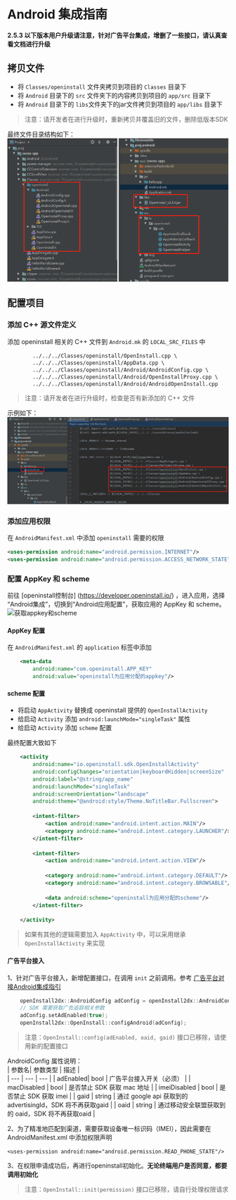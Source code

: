 # Android 集成指南

**2.5.3 以下版本用户升级请注意，针对广告平台集成，增删了一些接口，请认真查看文档进行升级**

## 拷贝文件

- 将 `Classes/openinstall` 文件夹拷贝到项目的 `Classes` 目录下
- 将 `Android` 目录下的 `src` 文件夹下的内容拷贝到项目的 `app/src` 目录下
- 将 `Android` 目录下的 `libs`文件夹下的jar文件拷贝到项目的 `app/libs` 目录下 

> 注意：请开发者在进行升级时，重新拷贝并覆盖旧的文件，删除低版本SDK  
  
最终文件目录结构如下：  
![项目结构](./res/android-project.png)

## 配置项目

### 添加 C++ 源文件定义

添加 openinstall 相关的 C++ 文件到 `Android.mk` 的 `LOCAL_SRC_FILES` 中

```
        ../../../Classes/openinstall/OpenInstall.cpp \
        ../../../Classes/openinstall/AppData.cpp \
        ../../../Classes/openinstall/Android/AndroidConfig.cpp \
        ../../../Classes/openinstall/Android/OpenInstallProxy.cpp \
        ../../../Classes/openinstall/Android/AndroidOpenInstall.cpp
```

> 注意：请开发者在进行升级时，检查是否有新添加的 C++ 文件

示例如下：  
![Android.mk文件](./res/android-mk.jpg)

### 添加应用权限

在 `AndroidManifest.xml` 中添加 `openinstall` 需要的权限

``` xml
<uses-permission android:name="android.permission.INTERNET"/>
<uses-permission android:name="android.permission.ACCESS_NETWORK_STATE"/>
```

### 配置 AppKey 和 scheme
前往 [openinstall控制台] (https://developer.openinstall.io/) ，进入应用，选择 “Android集成”，切换到“Android应用配置”，获取应用的 AppKey 和 scheme。  
![获取appkey和scheme](https://res.cdn.openinstall.io/doc/android-info.jpg)

#### AppKey 配置
在 `AndroidManifest.xml` 的 `application` 标签中添加

``` xml
    <meta-data
        android:name="com.openinstall.APP_KEY"
        android:value="openinstall为应用分配的appkey"/>
```
#### scheme 配置
- 将启动 `AppActivity` 替换成 openinstall 提供的 `OpenInstallActivity`
- 给启动 `Activity` 添加 `android:launchMode="singleTask"` 属性
- 给启动 `Activity` 添加 `scheme` 配置

最终配置大致如下
``` xml
    <activity
        android:name="io.openinstall.sdk.OpenInstallActivity"
        android:configChanges="orientation|keyboardHidden|screenSize"
        android:label="@string/app_name"
        android:launchMode="singleTask"
        android:screenOrientation="landscape"
        android:theme="@android:style/Theme.NoTitleBar.Fullscreen">

        <intent-filter>
            <action android:name="android.intent.action.MAIN"/>
            <category android:name="android.intent.category.LAUNCHER"/>
        </intent-filter>

        <intent-filter>
            <action android:name="android.intent.action.VIEW"/>

            <category android:name="android.intent.category.DEFAULT"/>
            <category android:name="android.intent.category.BROWSABLE"/>

            <data android:scheme="openinstall为应用分配的scheme"/>
        </intent-filter>

    </activity>
```
> 如果有其他的逻辑需要加入 `AppActivity` 中，可以采用继承 `OpenInstallActivity` 来实现

#### 广告平台接入
1、针对广告平台接入，新增配置接口，在调用 `init` 之前调用。参考 [广告平台对接Android集成指引](https://www.openinstall.io/doc/ad_android.html)
``` cpp
    openInstall2dx::AndroidConfig adConfig = openInstall2dx::AndroidConfig();
    // SDK 需要获取广告追踪相关参数
    adConfig.setAdEnabled(true);
    openInstall2dx::OpenInstall::configAndroid(adConfig);
```
> 注意：`OpenInstall::config(adEnabled, oaid, gaid)` 接口已移除，请使用新的配置接口  

AndroidConfig 属性说明：   
| 参数名| 参数类型 | 描述 |  
| --- | --- | --- |
| adEnabled| bool | 广告平台接入开关（必须） |
| macDisabled | bool | 是否禁止 SDK 获取 mac 地址 |
| imeiDisabled | bool | 是否禁止 SDK 获取 imei |
| gaid | string | 通过 google api 获取到的 advertisingId，SDK 将不再获取gaid |
| oaid | string | 通过移动安全联盟获取到的 oaid，SDK 将不再获取oaid |

2、为了精准地匹配到渠道，需要获取设备唯一标识码（IMEI），因此需要在 AndroidManifest.xml 中添加权限声明 
```
<uses-permission android:name="android.permission.READ_PHONE_STATE"/>
```
3、在权限申请成功后，再进行openinstall初始化。**无论终端用户是否同意，都要调用初始化**
> 注意：`OpenInstall::init(permission)` 接口已移除，请自行处理权限请求
